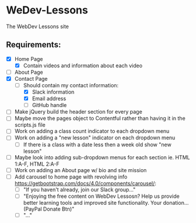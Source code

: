 # WeDev-Lessons
The WebDev Lessons site

## Requirements:
- [x] Home Page
  - [x] Contain videos and information about each video
- [ ] About Page
- [x] Contact Page
  - [ ] Should contain my contact information:
    - [x] Slack information
    - [x] Email address
    - [ ] GitHub handle

- [ ] Make jQuery build the header section for every page
- [ ] Maybe move the pages object to Contentful rather than having it in the scripts.js file
- [ ] Work on adding a class count indicator to each dropdown menu
- [ ] Work on adding a "new lesson" indicator on each dropdown menu 
    - [ ] If there is a class with a date less then a week old show "new lesson"
- [ ] Maybe look into adding sub-dropdown menus for each section ie. HTML 1:A-F, HTML 2:A-F
- [ ] Work on adding an About page w/ bio and site mission
- [ ] Add carousel to home page with revolving info https://getbootstrap.com/docs/4.0/components/carousel/:
    - [ ] "If you haven't already, join our Slack group..."
    - [ ] "Enjoying the free content on WebDev Lessosn? Help us provide better learning tools and improved site functionality. Your donation... (PayPal Donate Btn)"
    - [ ] "..."
